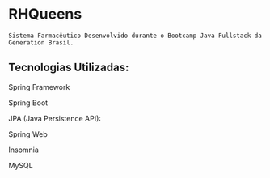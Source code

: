 
# RHQueens
    Sistema Farmacêutico Desenvolvido durante o Bootcamp Java Fullstack da Generation Brasil.
    

## Tecnologias Utilizadas:
  <p>Spring Framework</p>
  <p>Spring Boot</p>
  <p>JPA (Java Persistence API):</p>
  <p>Spring Web</p>
  <p>Insomnia</p>
  <p>MySQL</p>


